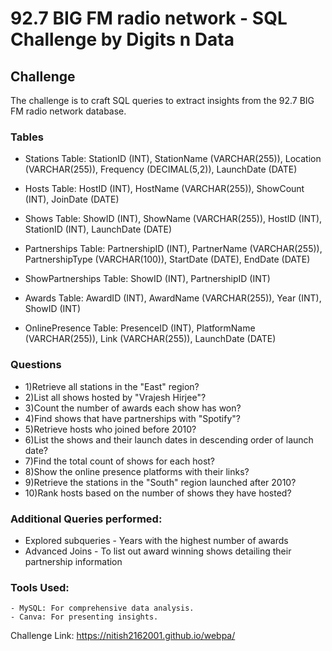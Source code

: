 # 92.7 BIG FM radio network - SQL Challenge by Digits n Data

## Challenge
The challenge is to craft SQL queries to extract insights from the 92.7 BIG FM radio network database.

### Tables
  - Stations Table:
    StationID (INT),
    StationName (VARCHAR(255)),
    Location (VARCHAR(255)),
    Frequency (DECIMAL(5,2)),
    LaunchDate (DATE)
    
-   Hosts Table:
    HostID (INT),
    HostName (VARCHAR(255)),
    ShowCount (INT),
    JoinDate (DATE)

- Shows Table:
    ShowID (INT),
    ShowName (VARCHAR(255)),
    HostID (INT),
    StationID (INT),
    LaunchDate (DATE)

- Partnerships Table:
  PartnershipID (INT),
  PartnerName (VARCHAR(255)),
  PartnershipType (VARCHAR(100)),
  StartDate (DATE),
  EndDate (DATE)
  
- ShowPartnerships Table:
  ShowID (INT),
  PartnershipID (INT)

- Awards Table:
  AwardID (INT),
  AwardName (VARCHAR(255)),
  Year (INT),
  ShowID (INT)

- OnlinePresence Table:
  PresenceID (INT),
  PlatformName (VARCHAR(255)),
  Link (VARCHAR(255)),
  LaunchDate (DATE)
 

### Questions
- 1)Retrieve all stations in the "East" region?
- 2)List all shows hosted by "Vrajesh Hirjee"?
- 3)Count the number of awards each show has won?
- 4)Find shows that have partnerships with "Spotify"?
- 5)Retrieve hosts who joined before 2010?
- 6)List the shows and their launch dates in descending order of launch date?
- 7)Find the total count of shows for each host?
- 8)Show the online presence platforms with their links?
- 9)Retrieve the stations in the "South" region launched after 2010?
- 10)Rank hosts based on the number of shows they have hosted?

### Additional Queries performed:
   - Explored subqueries - Years with the highest number of awards
   - Advanced Joins - To list out award winning shows detailing their partnership information

### Tools Used:
    - MySQL: For comprehensive data analysis.
    - Canva: For presenting insights.

Challenge Link: https://nitish2162001.github.io/webpa/
